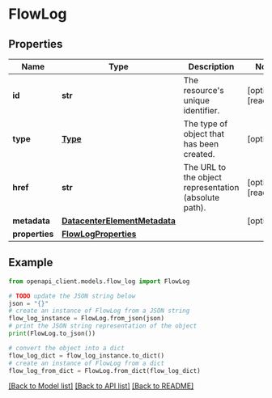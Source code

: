 # FlowLog


## Properties

Name | Type | Description | Notes
------------ | ------------- | ------------- | -------------
**id** | **str** | The resource&#39;s unique identifier. | [optional] [readonly] 
**type** | [**Type**](Type.md) | The type of object that has been created. | [optional] 
**href** | **str** | The URL to the object representation (absolute path). | [optional] [readonly] 
**metadata** | [**DatacenterElementMetadata**](DatacenterElementMetadata.md) |  | [optional] 
**properties** | [**FlowLogProperties**](FlowLogProperties.md) |  | 

## Example

```python
from openapi_client.models.flow_log import FlowLog

# TODO update the JSON string below
json = "{}"
# create an instance of FlowLog from a JSON string
flow_log_instance = FlowLog.from_json(json)
# print the JSON string representation of the object
print(FlowLog.to_json())

# convert the object into a dict
flow_log_dict = flow_log_instance.to_dict()
# create an instance of FlowLog from a dict
flow_log_from_dict = FlowLog.from_dict(flow_log_dict)
```
[[Back to Model list]](../README.md#documentation-for-models) [[Back to API list]](../README.md#documentation-for-api-endpoints) [[Back to README]](../README.md)


